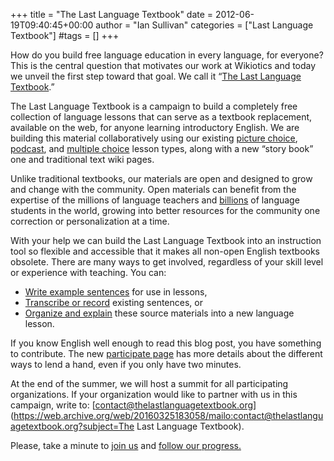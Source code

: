 +++
title = "The Last Language Textbook"
date = 2012-06-19T09:40:45+00:00
author = "Ian Sullivan"
categories = ["Last Language Textbook"]
#tags = []
+++

How do you build free language education in every language, for everyone? This is the central question that motivates our work at Wikiotics and today we unveil the first step toward that goal. We call it “[The Last Language Textbook](https://web.archive.org/web/20160325183058/http://thelastlanguagetextbook.org/).”

The Last Language Textbook is a campaign to build a completely free collection of language lessons that can serve as a textbook replacement, available on the web, for anyone learning introductory English. We are building this material collaboratively using our existing [picture choice](https://web.archive.org/web/20160325183058/http://wikiotics.org/en/Introduction), [podcast](https://web.archive.org/web/20160325183058/http://wikiotics.org/user/ian/FSI-Mandarin-Module01-Unit01), and [multiple choice](https://web.archive.org/web/20160325183058/http://wikiotics.org/en/WANY_Hospital_grammar) lesson types, along with a new “story book” one and traditional text wiki pages.

Unlike traditional textbooks, our materials are open and designed to grow and change with the community. Open materials can benefit from the expertise of the millions of language teachers and [billions](https://web.archive.org/web/20160325183058/http://blog.wikiotics.net/2012/06/the-next-billion-students/) of language students in the world, growing into better resources for the community one correction or personalization at a time.

With your help we can build the Last Language Textbook into an instruction tool so flexible and accessible that it makes all non-open English textbooks obsolete. There are many ways to get involved, regardless of your skill level or experience with teaching. You can:

- [Write example sentences](https://web.archive.org/web/20160325183058/https://wikiotics.org/group/thelastlanguagetextbook/WriteSentences) for use in lessons,
- [Transcribe or record](https://web.archive.org/web/20160325183058/https://wikiotics.org/group/thelastlanguagetextbook/RecordAudio) existing sentences, or
- [Organize and explain](https://web.archive.org/web/20160325183058/https://wikiotics.org/group/thelastlanguagetextbook/BuildLessons) these source materials into a new language lesson.

If you know English well enough to read this blog post, you have something to contribute. The new [participate page](https://web.archive.org/web/20160325183058/http://thelastlanguagetextbook.org/participate.html) has more details about the different ways to lend a hand, even if you only have two minutes.

At the end of the summer, we will host a summit for all participating organizations. If your organization would like to partner with us in this campaign, write to: [contact@thelastlanguagetextbook.org](https://web.archive.org/web/20160325183058/mailo:contact@thelastlanguagetextbook.org?subject=The Last Language Textbook).

Please, take a minute to [join us](https://web.archive.org/web/20160325183058/http://thelastlanguagetextbook.org/participate.html) and [follow our progress.](https://web.archive.org/web/20160325183058/https://wikiotics.org/group/thelastlanguagetextbook)
